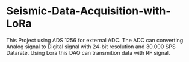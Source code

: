 # Seismic-Data-Acquisition-with-LoRa

This Project using ADS 1256 for external ADC. The ADC can converting Analog signal to Digital signal with 24-bit resolution and 30.000 SPS Datarate. Using Lora this DAQ can transmition data with RF signal.

